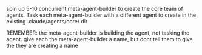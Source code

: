 spin up 5-10 concurrent meta-agent-builder to create the core team of agents. 
Task each meta-agent-builder with a different agent to create in the existing .claude/agents/core/ dir


REMEMBER: the meta-agent-builder is building the agent, not tasking the agent. give each the meta-agent-builder a name, but dont tell them to give the they are creating a name